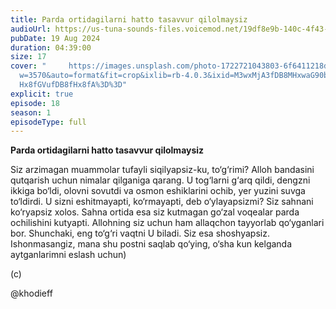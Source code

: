 ```yaml
---
title: Parda ortidagilarni hatto tasavvur qilolmaysiz
audioUrl: https://us-tuna-sounds-files.voicemod.net/19df8e9b-140c-4f43-8c0e-09c162821765-1658350707858.mp3
pubDate: 19 Aug 2024
duration: 04:39:00
size: 17
cover: "     https://images.unsplash.com/photo-1722721043803-6f6411218da9?q=80&\
  w=3570&auto=format&fit=crop&ixlib=rb-4.0.3&ixid=M3wxMjA3fDB8MHxwaG90by1wYWdlf\
  Hx8fGVufDB8fHx8fA%3D%3D"
explicit: true
episode: 18
season: 1
episodeType: full
---
```

 **Parda ortidagilarni hatto tasavvur qilolmaysiz** 

Siz arzimagan muammolar tufayli siqilyapsiz-ku, to‘g‘rimi?
Alloh bandasini qutqarish uchun nimalar qilganiga qarang.
U tog‘larni g‘arq qildi, dengzni ikkiga bo‘ldi, olovni sovutdi va osmon eshiklarini ochib, yer yuzini suvga to‘ldirdi.
U sizni eshitmayapti, ko‘rmayapti, deb o‘ylayapsizmi?
Siz sahnani ko‘ryapsiz xolos. Sahna ortida esa siz kutmagan go‘zal voqealar parda ochilishini kutyapti.
Allohning siz uchun ham allaqchon tayyorlab qo‘yganlari bor.
Shunchaki, eng to‘g‘ri vaqtni U biladi. Siz esa shoshyapsiz.
Ishonmasangiz, mana shu postni saqlab qo‘ying, o‘sha kun kelganda aytganlarimni eslash uchun)

(c)

@khodieff